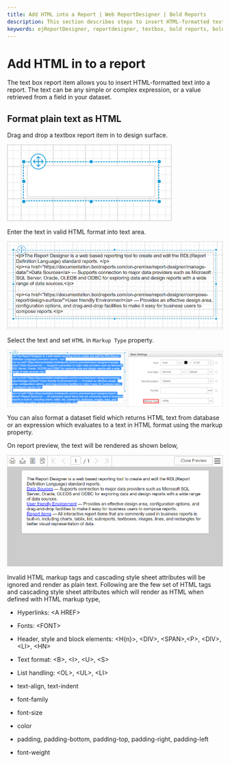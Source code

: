 ```yaml
---
title: Add HTML into a Report | Web ReportDesigner | Bold Reports
description: This section describes steps to insert HTML-formatted text from a dataset field into a report using textbox report item.
keywords: ejReportDesigner, reportdesigner, textbox, bold reports, bold reporting, markup type, hmtl-formatted, plain-text
---
```


# Add HTML in to a report

The text box report item allows you to insert HTML-formatted text into a report. The text can be any simple or complex expression, or a value retrieved from a field in your dataset.

## Format plain text as HTML

Drag and drop a textbox report item in to design surface.

![Add textbox](/static/assets/on-premise/images/report-designer/report-items/textbox/html-format-text/add-textbox.png)

Enter the text in valid HTML format into text area.

![Enter valid html text](/static/assets/on-premise/images/report-designer/report-items/textbox/html-format-text/set-html-text.png)

Select the text and set `HTML` in `Markup Type` property.

![Set Markup Type](/static/assets/on-premise/images/report-designer/report-items/textbox/html-format-text/set-markup-type.png)

You can also format a dataset field which returns HTML text from database or an expression which evaluates to a text in HTML format using the markup property.

On report preview, the text will be rendered as shown below,

![Markup type preview](/static/assets/on-premise/images/report-designer/report-items/textbox/html-format-text/preview-html-text.png)

Invalid HTML markup tags and cascading style sheet attributes will be ignored and render as plain text. Following are the few set of HTML tags and cascading style sheet attributes which will render as HTML when defined with HTML markup type,

<ul>
  <li><p>Hyperlinks: &lt;A HREF&gt;</p></li>
  <li><p>Fonts: &lt;FONT&gt;</p></li>
  <li><p>Header, style and block elements: &lt;H{n}&gt;, &lt;DIV&gt;, &lt;SPAN&gt;,&lt;P&gt;, &lt;DIV&gt;, &lt;LI&gt;, &lt;HN&gt;</p></li>
  <li><p>Text format: &lt;B&gt;, &lt;I&gt;, &lt;U&gt;, &lt;S&gt;</p></li>
  <li><p>List handling: &lt;OL&gt;, &lt;UL&gt;, &lt;LI&gt;</p></li>
  <li><p>text-align, text-indent</p></li>
  <li><p>font-family</p></li>
  <li><p>font-size</p></li>
  <li><p>color</p></li>
  <li><p>padding, padding-bottom, padding-top, padding-right, padding-left</p></li>
  <li><p>font-weight</p></li>
</ul>